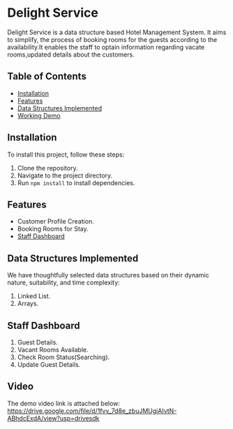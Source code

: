 
# Delight Service
Delight Service is a data structure based Hotel Management System. It aims to simplify, the process of booking rooms for the guests according to the availability.It enables the staff to optain information regarding vacate rooms,updated details about the customers.


## Table of Contents
- [Installation](#installation)
- [Features](#features)
- [Data Structures Implemented](#data-structures-implemented)
- [Working Demo](#Video)
## Installation
To install this project, follow these steps:

1.  Clone the repository.
2. Navigate to the project directory.
3. Run `npm install` to install dependencies.
## Features
- Customer Profile Creation.
- Booking Rooms for Stay.
- [Staff Dashboard](#student-dashboard)

## Data  Structures Implemented
We have thoughtfully selected data structures based on their dynamic nature, suitability, and time complexity:
1. Linked List.
2. Arrays.
## Staff Dashboard
1. Guest Details.
2. Vacant Rooms Available.
3. Check Room Status(Searching).
4. Update Guest Details.
## Video
The demo video link is attached below:
https://drive.google.com/file/d/1fvv_7d8e_zbuJMUgiAIvtN-ABhdcExdA/view?usp=drivesdk